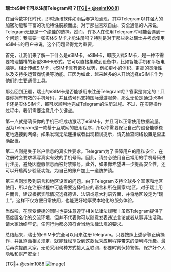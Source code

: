 **瑞士eSIM卡可以注册Telegram吗？[[TG💪+ @esim1088](https://t.me/s/esim1088)]**

在当今数字化时代，即时通讯软件如雨后春笋般涌现，其中Telegram以其强大的加密功能和丰富的功能特性脱颖而出。对于那些喜欢自由、安全通信的人来说，Telegram无疑是一个绝佳的选择。然而，许多人在使用Telegram时可能会遇到一个问题：我需要一张实体SIM卡才能注册吗？特别是对于那些身处瑞士并考虑使用eSIM卡的用户来说，这个问题显得尤为重要。

首先，让我们来了解一下什么是eSIM卡。eSIM卡，即嵌入式SIM卡，是一种不需要物理插槽的新型SIM卡形式。它可以直接集成到设备中，比如智能手机和平板电脑等。相比传统SIM卡，eSIM卡具有诸多优势，例如更小的体积、更高的灵活性以及支持多运营商切换等功能。正因为如此，越来越多的人开始选择eSIM卡作为他们的主要通信工具。

那么回到正题，瑞士的eSIM卡是否能够用来注册Telegram呢？答案是肯定的！只要你拥有有效的手机号码，并且该号码支持国际漫游服务，那么无论是通过eSIM卡还是实体SIM卡，都可以顺利地完成Telegram的注册过程。不过，在实际操作过程中，我们需要注意几个关键点。

第一点就是确保你的手机已经成功激活了eSIM卡，并且可以正常使用数据流量。因为Telegram是一款基于互联网的应用程序，所以你需要保证自己的设备能够稳定地连接到网络。如果发现无法连接或者出现错误提示，请先检查网络设置是否正确配置。

第二点则是关于账户信息的真实性要求。Telegram为了保障用户的隐私安全，在注册时会要求填写真实有效的手机号码。因此，请务必使用自己常用的手机号码进行注册，避免因虚假信息而被封禁账号。此外，如果你希望进一步提高安全性，还可以开启两步验证功能，为自己的账户加上一道防护锁。

第三点则涉及到语言和地区设置的问题。由于Telegram支持全球多个国家和地区使用，所以在注册过程中可能需要选择相应的语言和所在国家/地区。对于瑞士用户而言，建议根据实际情况选择德语、法语或意大利语界面，并将地区设定为“瑞士”。这样不仅方便日常使用，也能更好地享受本地化的服务体验。

当然啦，在享受便捷的同时也要注意遵守相关法律法规哦！虽然Telegram提供了高度匿名化的交流环境，但并不代表你可以随意发表违法言论或者从事非法活动。请大家始终牢记，任何行为都必须符合当地法律法规的要求。

总结起来，瑞士的eSIM卡完全可以用来注册Telegram。只要按照上述步骤正确操作，并且遵循相关规定，就能轻松享受到这款优秀应用程序带来的便利与乐趣。最后再次提醒大家，无论采用何种方式接入互联网，都要时刻保持警惕，保护好个人隐私和财产安全！

[[TG💪+ @esim1088](https://t.me/s/esim1088) ![Image](https://i.postimg.cc/4NQfJmqS/Snipaste-2025-05-13-00-14-12.png)]